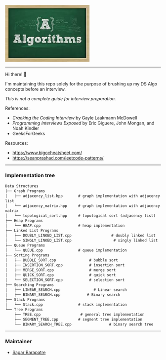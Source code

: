 
  
  ![](https://github.com/codeIIEST/Algorithms/blob/master/algocodeiiest.jpg)

--------------------------------------------------------------

Hi there! 👋

I'm maintaining this repo solely for the purpose of brushing up my DS Algo concepts before an interview. 

_This is not a complete guide for interview preparation._

References:
- _Cracking the Coding Interview_ by Gayle Laakmann McDowell
- _Programming Interviews Exposed_ by Eric Giguere, John Mongan, and Noah Kindler
- GeeksForGeeks

Resources:
- https://www.bigocheatsheet.com/
- https://seanprashad.com/leetcode-patterns/

-----------------------------------------------------------------

### Implementation tree
```
Data Structures
├── Graph Programs
│   ├── adjacency_list.hpp       # graph implementation with adjacency list
│   └── adjacency_matrix.hpp     # graph implementation with adjacency matrix
│   └── topological_sort.hpp     # topological sort (adjacency list)
├── Heap Programs
│   └── HEAP.cpp                 # heap implementation
├── Linked List Programs
│   ├── DOUBLY_LINKED_LIST.cpp                  # doubly linked list 
│   └── SINGLY_LINKED_LIST.cpp                   # singly linked list
├── Queue Programs
│   └── QUEUE.cpp                # queue implementation
├── Sorting Programs
│   ├── BUBBLE_SORT.cpp               # bubble sort
│   ├── INSERTION_SORT.cpp            # insertion sort
│   ├── MERGE_SORT.cpp                # merge sort
│   ├── QUICK_SORT.cpp                # quick sort
│   └── SELECTION_SORT.cpp            # selection sort
├── Searching Programs
│   ├── LINEAR_SEARCH.cpp               # Linear search
│   ├── BINARY_SEARCH.cpp            # Binary search
├── Stack Programs
│   └── Stack.cpp                # stack implementation
└── Tree Programs
    ├── TREE.cpp                  # general tree implementation
    ├── SEGMENT_TREE.cpp         # segment tree implementation
    └── BINARY_SEARCH_TREE.cpp                 # binary search tree
```


---------------------------------------------------

### Maintainer

* [Sagar Barapatre](https://github.com/sagar-barapatre)
